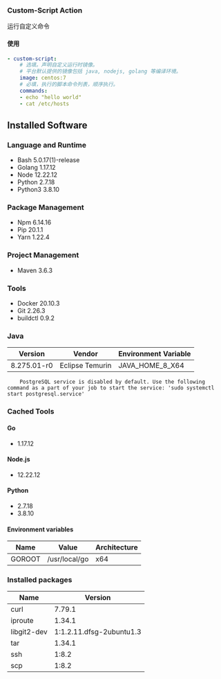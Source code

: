 ### Custom-Script Action

运行自定义命令

#### 使用

```yaml
- custom-script:
    # 选填。声明自定义运行时镜像。
    # 平台默认提供的镜像包括 java, nodejs, golang 等编译环境。
    image: centos:7
    # 必填，执行的脚本命令列表，顺序执行。
    commands:
    - echo "hello world"
    - cat /etc/hosts
```

## Installed Software
### Language and Runtime
- Bash 5.0.17(1)-release
- Golang 1.17.12
- Node 12.22.12
- Python 2.7.18
- Python3 3.8.10

### Package Management
- Npm 6.14.16
- Pip 20.1.1
- Yarn 1.22.4

### Project Management
- Maven 3.6.3

### Tools
- Docker 20.10.3
- Git 2.26.3
- buildctl 0.9.2

### Java
| Version              | Vendor          | Environment Variable |
| -------------------- | --------------- | -------------------- |
| 8.275.01-r0          | Eclipse Temurin | JAVA_HOME_8_X64      |


```
    PostgreSQL service is disabled by default. Use the following command as a part of your job to start the service: 'sudo systemctl start postgresql.service'
```

### Cached Tools
#### Go
- 1.17.12

#### Node.js
- 12.22.12

#### Python
- 2.7.18
- 3.8.10

#### Environment variables
| Name            | Value                              | Architecture |
| --------------- | ---------------------------------- | ------------ |
| GOROOT | /usr/local/go | x64          |


### Installed packages
| Name           | Version                  |
|----------------|--------------------------|
| curl           | 7.79.1                   |
| iproute        | 1.34.1                   |
| libgit2-dev    | 1:1.2.11.dfsg-2ubuntu1.3 |
| tar            | 1.34.1                   |
| ssh | 1:8.2                    |
| scp |     1:8.2                     |
